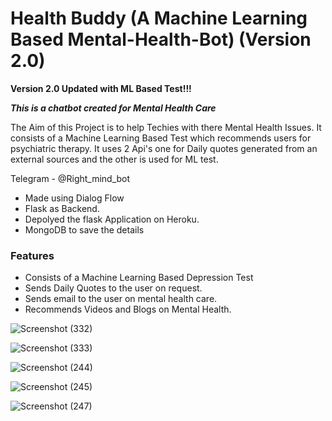 # Health Buddy (A Machine Learning Based Mental-Health-Bot) (Version 2.0)

**Version 2.0 Updated with ML Based Test!!!** 

***This is a chatbot created for Mental Health Care***

The Aim of this Project is to help Techies with there Mental Health Issues.
It consists of a Machine Learning Based Test which recommends users for psychiatric therapy.
It uses 2 Api's one for Daily quotes generated from an external sources and the other is used for ML test.


Telegram - @Right_mind_bot




* Made using Dialog Flow
* Flask as Backend.
* Depolyed the flask Application on Heroku.
* MongoDB to save the details

### Features
* Consists of a Machine Learning Based Depression Test
* Sends Daily Quotes to the user on request.
* Sends email to the user on mental health care.
* Recommends Videos and Blogs on Mental Health.

![Screenshot (332)](https://user-images.githubusercontent.com/44323155/93438992-a061fa00-f8eb-11ea-99d9-ff23fc919f64.png)

![Screenshot (333)](https://user-images.githubusercontent.com/44323155/93488630-331e8b00-f924-11ea-870e-1fc10f7c8599.png)

![Screenshot (244)](https://user-images.githubusercontent.com/44323155/87670715-d53bbe80-c78d-11ea-919b-fd688870d3cd.png)


![Screenshot (245)](https://user-images.githubusercontent.com/44323155/87670721-d7058200-c78d-11ea-9eb4-f8ab262837f8.png)


![Screenshot (247)](https://user-images.githubusercontent.com/44323155/87671075-58f5ab00-c78e-11ea-9548-b13774d4d695.png)
